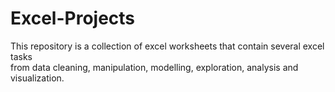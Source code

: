 # Excel-Projects
This repository is a collection of excel worksheets that contain several excel tasks <br> 
from data cleaning, manipulation, modelling, exploration, analysis and visualization.
